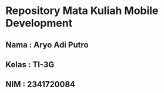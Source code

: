 # Repository Mata Kuliah Mobile Development
## Nama : Aryo Adi Putro
## Kelas : TI-3G
## NIM : 2341720084
